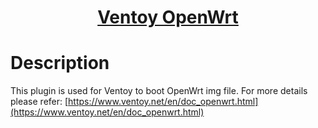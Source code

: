 <h1 align="center">
  <a href=https://www.ventoy.net/en/doc_openwrt.html>Ventoy OpenWrt</a>
</h1>

# Description
This plugin is used for Ventoy to boot OpenWrt img file.
For more details please refer: [https://www.ventoy.net/en/doc_openwrt.html](https://www.ventoy.net/en/doc_openwrt.html)
